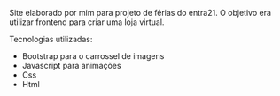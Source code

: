 Site elaborado por mim para projeto de férias do entra21. 
O objetivo era utilizar frontend para criar uma loja virtual.

Tecnologias utilizadas:

- Bootstrap para o carrossel de imagens
- Javascript para animações
- Css
- Html

